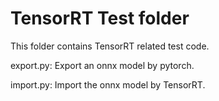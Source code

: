 # TensorRT Test folder

This folder contains TensorRT related test code.

export.py: Export an onnx model by pytorch.

import.py: Import the onnx model by TensorRT.
